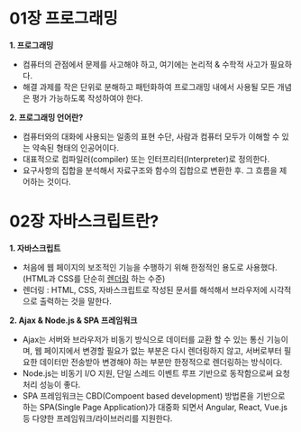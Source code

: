 # 01장 프로그래밍
**1. 프로그래밍**
+ 컴퓨터의 관점에서 문제를 사고해야 하고, 여기에는 논리적 & 수학적 사고가 필요하다.
+ 해결 과제를 작은 단위로 분해하고 패턴화하여 프로그래밍 내에서 사용될 모든 개념은 평가 가능하도록 작성하여야 한다.

**2. 프로그래밍 언어란?**
+ 컴퓨터와의 대화에 사용되는 일종의 표현 수단, 사람과 컴퓨터 모두가 이해할 수 있는 약속된 형태의 인공어이다.
+ 대표적으로 컴파일러(compiler) 또는 인터프리터(Interpreter)로 정의한다.
+ 요구사항의 집합을 분석해서 자료구조와 함수의 집합으로 변환한 후. 그 흐름을 제어하는 것이다.

# 02장 자바스크립트란?
**1. 자바스크립트**
+ 처음에 웹 페이지의 보조적인 기능을 수행하기 위해 한정적인 용도로 사용했다. (HTML과 CSS를 단순히 <u>렌더링</u> 하는 수준)
+ 렌더링 : HTML, CSS, 자바스크립트로 작성된 문서를 해석해서 브라우저에 시각적으로 출력하는 것을 말한다.


**2. Ajax & Node.js & SPA 프레임워크**
+ Ajax는 서버와 브라우저가 비동기 방식으로 데이터를 교환 할 수 있는 통신 기능이며, 웹 페이지에서 변경할 필요가 없는 부분은 다시 렌더링하지 않고, 서버로부터 필요한 데이터만 전송받아 변경해야 하는 부분만 한정적으로 렌더링하는 방식이다.
+ Node.js는 비동기 I/O 지원, 단일 스레드 이벤트 루프 기반으로 동작함으로써 요청 처리 성능이 좋다.
+ SPA 프레임워크는 CBD(Compoent based development) 방법론을 기반으로 하는 SPA(Single Page Application)가 대중화 되면서 Angular, React, Vue.js 등 다양한 프레임워크/라이브러리를 지원한다.
